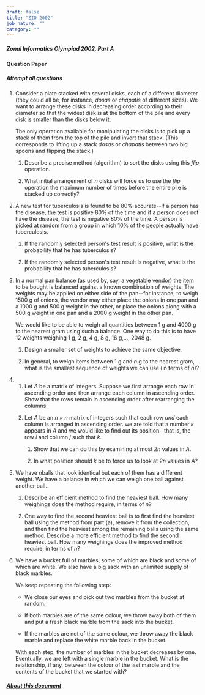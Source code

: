 ```yaml
---
draft: false
title: "ZIO 2002"
job_nature: ""
category: ""
---
```


<div id="cont">
<h5 align="left">Zonal Informatics Olympiad 2002, Part A</h5>
<p style="font-weight: bold">Question Paper</p>


<P>
<h5>Attempt all questions</h5><P>

<P>

<OL>
<LI>Consider a plate stacked with several disks, each of a different
  diameter (they could all be, for instance, <I>dosas</I> or <EM>    chapatis</EM> of different sizes).  We want to arrange these disks in
  decreasing order according to their diameter so that the widest disk
  is at the bottom of the pile and every disk is smaller than the
  disks below it.  

<P>
The only operation available for manipulating the disks is to pick
  up a stack of them from the top of the pile and invert that stack.
  (This corresponds to lifting up a stack <I>dosas</I> or
  <I>chapatis</I> between two big spoons and flipping the stack.)

<P>

<OL>
<LI>Describe a precise method (algorithm) to sort the disks using
    this <I>flip</I> operation.

<P>
</LI>
<LI>What initial arrangement of <em>n</em> disks will force us to use the
    <I>flip</I> operation the maximum number of times before the entire
    pile is stacked up correctly?
  
</LI>
</OL>

<P>
</LI>
<LI>A new test for tuberculosis is found to be 80% accurate--if a
  person has the disease, the test is positive 80% of the time and if
  a person does not have the disease, the test is negative 80% of the
  time.  A person is picked at random from a group in which 10% of
  the people actually have tuberculosis.

<P>

<OL>
<LI>If the randomly selected person's test result is positive,
    what is the probability that he has tuberculosis?

<P>
</LI>
<LI>If the randomly selected person's test result is negative,
    what is the probability that he has tuberculosis?

<P>
</LI>
</OL>

<P>
</LI>
<LI>In a normal pan balance (as used by, say, a vegetable vendor)
  the item to be bought is balanced against a known combination of
  weights.  The weights may be applied on either side of the pan--for
  instance, to weigh 1500&nbsp;g of onions, the vendor may either place the
  onions in one pan and a 1000&nbsp;g and 500&nbsp;g weight in the other, or
  place the onions along with a 500&nbsp;g weight in one pan and a 2000&nbsp;g
  weight in the other pan.

<P>
We would like to be able to weigh all quantities between 1&nbsp;g and
  4000&nbsp;g to the nearest gram using such a balance.  One way to do this
  is to have 12 weights weighing 1&nbsp;g, 2&nbsp;g, 4&nbsp;g, 8&nbsp;g, 16&nbsp;g,...,
  2048&nbsp;g.

<P>

<OL>
<LI>Design a smaller set of weights to achieve the same objective.

<P>
</LI>
<LI>In general, to weigh items between 1&nbsp;g and
    <em>n</em>&nbsp;g to the nearest gram, what is the smallest
    sequence of weights we can use (in terms of <em>n</em>)?

<P>
</LI>
</OL>

<P>

<P>
</LI>
<LI><OL>
<LI>Let <em>A</em> be a matrix of integers.  Suppose we first arrange
    each row in ascending order and then arrange each column in
    ascending order.  Show that the rows remain in ascending order
    after rearranging the columns.

<P>
</LI>
<LI>Let <em>A</em> be an <em>n &times; n</em> matrix of integers
    such that each row <I>and</I> each column is arranged in
    ascending order.  we are told that a number <em>k</em>
    appears in <em>A</em> and we would like to find out its
    position--that is, the row <em>i</em> and column <em>j</em>
    such that <em>k</em>.

<P>

<OL>
<LI>Show that we can do this by examining at most <em>2n</em> values
      in <em>A</em>.

<P>
</LI>
<LI>In what position should <em>k</em> be to force us to look at
 <em>2n</em> values in <em>A</em>?

<P>
</LI>
</OL>

<P>
</LI>
</OL>

<P>
</LI>
<LI>We have <em>n</em>balls that look identical but each of them has a
  different weight.  We have a balance in which we can weigh one
  ball against another ball.

<P>

<OL>
<LI>Describe an efficient method to find the heaviest ball.  How
    many weighings does the method require, in terms of <em>n</em>?

<P>
</LI>
<LI>One way to find the second heaviest ball is to first find the
    heaviest ball using the method from part&nbsp;(a), remove it from the
    collection, and then find the heaviest among the remaining balls
    using the same method.  Describe a more efficient method to find
    the second heaviest ball.  How many weighings does the improved
    method require, in terms of <em>n</em>?

<P>
</LI>
</OL>

<P>
</LI>
<LI>We have a bucket full of marbles, some of which are black and
  some of which are white.  We also have a big sack with an unlimited
  supply of black marbles.

<P>
We keep repeating the following step:

<P>

<UL>
<LI>We close our eyes and pick out two marbles from the bucket at
    random.

<P>
</LI>
<LI>If both marbles are of the same colour, we throw away both of
    them and put a fresh black marble from the sack into the bucket.

<P>
</LI>
<LI>If the marbles are not of the same colour, we throw away the
    black marble and replace the white marble back in the bucket.

<P>
</LI>
</UL>

<P>
With each step, the number of marbles in the bucket decreases by
  one.  Eventually, we are left with a single marble in the bucket.
  What is the relationship, if any, between the colour of the last
  marble and the contents of the bucket that we started with?

<P>
</LI>
</OL>

<h5><a href="/olympiad_results/zio2002/node1">About this document</a> </h5>


